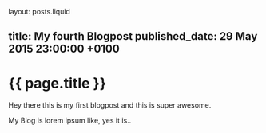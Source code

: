 layout: posts.liquid

title:   My fourth Blogpost
published_date:    29 May 2015 23:00:00 +0100
---
# {{ page.title }}

Hey there this is my first blogpost and this is super awesome.

My Blog is lorem ipsum like, yes it is..
